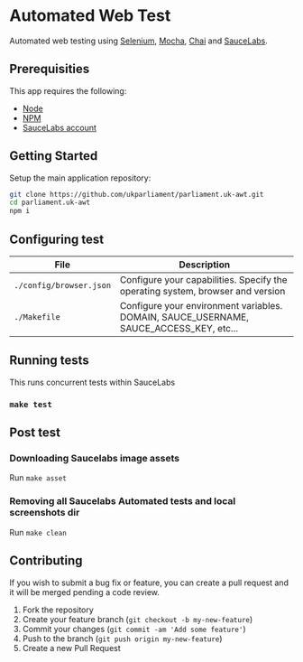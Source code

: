 # Automated Web Test

Automated web testing using [Selenium][selenium], [Mocha][mochjs], [Chai][chaijs] and [SauceLabs][saucelabs].


## Prerequisities

This app requires the following:

* [Node][node]
* [NPM][npm]
* [SauceLabs account][saucelabs]


## Getting Started

Setup the main application repository:

```bash
git clone https://github.com/ukparliament/parliament.uk-awt.git
cd parliament.uk-awt
npm i
```


## Configuring test

| File | Description |
|-------------------------|--------------------------------------------------------------------------------|
| `./config/browser.json` | Configure your capabilities. Specify the operating system, browser and version |
| `./Makefile` | Configure your environment variables. DOMAIN, SAUCE_USERNAME, SAUCE_ACCESS_KEY, etc... |


## Running tests

This runs concurrent tests within SauceLabs

### `make test`


## Post test

### Downloading Saucelabs image assets
Run `make asset`

### Removing all Saucelabs Automated tests and local screenshots dir
Run `make clean`


## Contributing

If you wish to submit a bug fix or feature, you can create a pull request and it will be merged pending a code review.

1. Fork the repository
1. Create your feature branch (`git checkout -b my-new-feature`)
1. Commit your changes (`git commit -am 'Add some feature'`)
1. Push to the branch (`git push origin my-new-feature`)
1. Create a new Pull Request


[selenium]: http://docs.seleniumhq.org
[sel-doc]: https://seleniumhq.github.io/selenium/docs/api/javascript/index.html
[mochjs]: http://mochajs.org
[chaijs]: http://chaijs.com
[saucelabs]: https://saucelabs.com
[node]: https://nodejs.org/en
[npm]: https://www.npmjs.com
